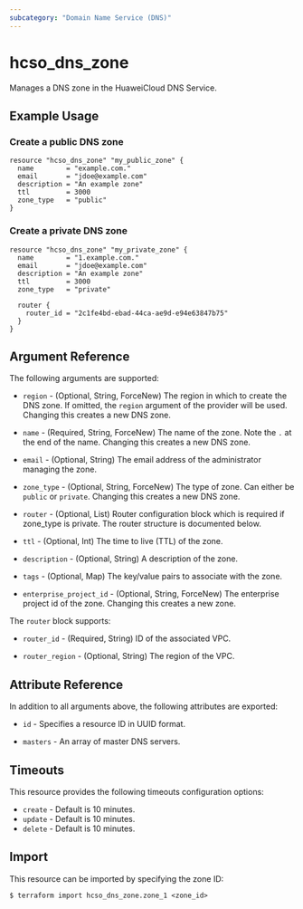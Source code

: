 ```yaml
---
subcategory: "Domain Name Service (DNS)"
---
```


# hcso_dns_zone

Manages a DNS zone in the HuaweiCloud DNS Service.

## Example Usage

### Create a public DNS zone

```hcl
resource "hcso_dns_zone" "my_public_zone" {
  name        = "example.com."
  email       = "jdoe@example.com"
  description = "An example zone"
  ttl         = 3000
  zone_type   = "public"
}
```

### Create a private DNS zone

```hcl
resource "hcso_dns_zone" "my_private_zone" {
  name        = "1.example.com."
  email       = "jdoe@example.com"
  description = "An example zone"
  ttl         = 3000
  zone_type   = "private"

  router {
    router_id = "2c1fe4bd-ebad-44ca-ae9d-e94e63847b75"
  }
}
```

## Argument Reference

The following arguments are supported:

* `region` - (Optional, String, ForceNew) The region in which to create the DNS zone. If omitted, the `region` argument
  of the provider will be used. Changing this creates a new DNS zone.

* `name` - (Required, String, ForceNew) The name of the zone. Note the `.` at the end of the name. Changing this creates
  a new DNS zone.

* `email` - (Optional, String) The email address of the administrator managing the zone.

* `zone_type` - (Optional, String, ForceNew) The type of zone. Can either be `public` or `private`. Changing this
  creates a new DNS zone.

* `router` - (Optional, List) Router configuration block which is required if zone_type is private. The router
  structure is documented below.

* `ttl` - (Optional, Int) The time to live (TTL) of the zone.

* `description` - (Optional, String) A description of the zone.

* `tags` - (Optional, Map) The key/value pairs to associate with the zone.

* `enterprise_project_id` - (Optional, String, ForceNew) The enterprise project id of the zone. Changing this creates a
  new zone.

The `router` block supports:

* `router_id` - (Required, String) ID of the associated VPC.

* `router_region` - (Optional, String) The region of the VPC.

## Attribute Reference

In addition to all arguments above, the following attributes are exported:

* `id` - Specifies a resource ID in UUID format.

* `masters` - An array of master DNS servers.

## Timeouts

This resource provides the following timeouts configuration options:

* `create` - Default is 10 minutes.
* `update` - Default is 10 minutes.
* `delete` - Default is 10 minutes.

## Import

This resource can be imported by specifying the zone ID:

```
$ terraform import hcso_dns_zone.zone_1 <zone_id>
```
